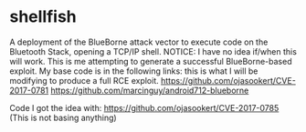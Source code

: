 # shellfish
A deployment of the BlueBorne attack vector to execute code on the Bluetooth Stack, opening a TCP/IP shell.
NOTICE: I have no idea if/when this will work. This is me attempting to generate a successful BlueBorne-based exploit. 
My base code is in the following links: this is what I will be modifying to produce a full RCE exploit.
https://github.com/ojasookert/CVE-2017-0781 
https://github.com/marcinguy/android712-blueborne

Code I got the idea with:
https://github.com/ojasookert/CVE-2017-0785 (This is not basing anything)
